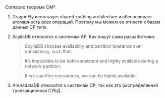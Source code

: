 Согласно теореме CAP:
1) DragonFly использует shared-nothing architecture и обеспечивает атомарность всех операций. Поэтому мы можем ее отнести к базам данных CP типа. 
2) ScyllaDB относится к системам AP. Как пишут сами разработчики:
    >ScyllaDB chooses availability and partition tolerance over consistency, such that:
  
    >It’s impossible to be both consistent and highly available during a network partition;
  
    >If we sacrifice consistency, we can be highly available.
3) ArenadataDB относится к системам CP, так как это распределенная транзакционная СУБД.
